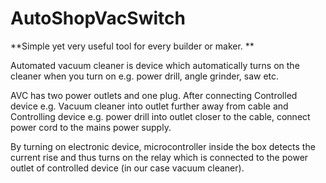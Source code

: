 # AutoShopVacSwitch
**Simple yet very useful tool for every builder or maker. **


Automated vacuum cleaner is device which automatically turns on the cleaner when you turn on e.g. power drill, angle grinder, saw etc.

AVC has two power outlets and one plug. After connecting Controlled device e.g. Vacuum cleaner into outlet further away from cable and Controlling device e.g. power drill into outlet closer to the cable, connect power cord to the mains power supply. 

By turning on electronic device, microcontroller inside the box detects the current rise and thus turns on the relay which is connected to the power outlet of controlled device (in our case vacuum cleaner).
